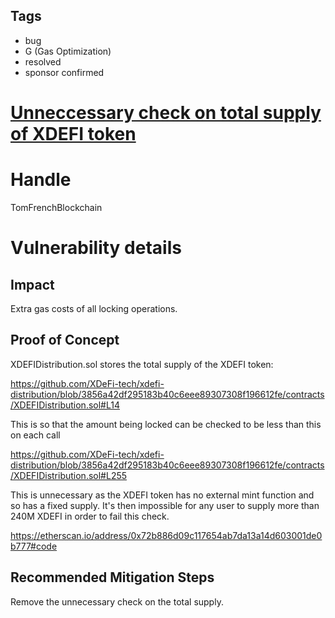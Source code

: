 ## Tags

- bug
- G (Gas Optimization)
- resolved
- sponsor confirmed

# [Unneccessary check on total supply of XDEFI token](https://github.com/code-423n4/2022-01-xdefi-findings/issues/3) 

# Handle

TomFrenchBlockchain


# Vulnerability details

## Impact
Extra gas costs of all locking operations.

## Proof of Concept

XDEFIDistribution.sol stores the total supply of the XDEFI token:

https://github.com/XDeFi-tech/xdefi-distribution/blob/3856a42df295183b40c6eee89307308f196612fe/contracts/XDEFIDistribution.sol#L14

This is so that the amount being locked can be checked to be less than this on each call

https://github.com/XDeFi-tech/xdefi-distribution/blob/3856a42df295183b40c6eee89307308f196612fe/contracts/XDEFIDistribution.sol#L255

This is unnecessary as the XDEFI token has no external mint function and so has a fixed supply. It's then impossible for any user to supply more than 240M XDEFI in order to fail this check.

https://etherscan.io/address/0x72b886d09c117654ab7da13a14d603001de0b777#code

## Recommended Mitigation Steps

Remove the unnecessary check on the total supply.

